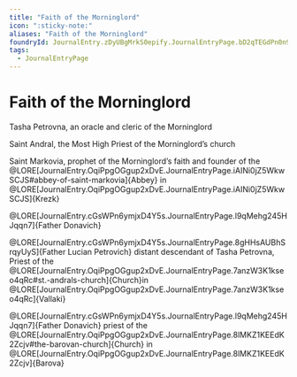 ```yaml
---
title: "Faith of the Morninglord"
icon: ":sticky-note:"
aliases: "Faith of the Morninglord"
foundryId: JournalEntry.zDyUBgMrkS0epify.JournalEntryPage.bD2qTEGdPn0n92tL
tags:
  - JournalEntryPage
---
```


# Faith of the Morninglord
Tasha Petrovna, an oracle and cleric of the Morninglord

Saint Andral, the Most High Priest of the Morninglord’s church

Saint Markovia, prophet of the Morninglord’s faith and founder of the @LORE[JournalEntry.OqiPpgOGgup2xDvE.JournalEntryPage.iAINi0jZ5WkwSCJS#abbey-of-saint-markovia]{Abbey} in @LORE[JournalEntry.OqiPpgOGgup2xDvE.JournalEntryPage.iAINi0jZ5WkwSCJS]{Krezk}

@LORE[JournalEntry.cGsWPn6ymjxD4Y5s.JournalEntryPage.l9qMehg245HJqqn7]{Father Donavich}

@LORE[JournalEntry.cGsWPn6ymjxD4Y5s.JournalEntryPage.8gHHsAUBhSrqyUyS]{Father Lucian Petrovich} distant descendant of Tasha Petrovna, Priest of the @LORE[JournalEntry.OqiPpgOGgup2xDvE.JournalEntryPage.7anzW3K1kseo4qRc#st.-andrals-church]{Church}in @LORE[JournalEntry.OqiPpgOGgup2xDvE.JournalEntryPage.7anzW3K1kseo4qRc]{Vallaki}

@LORE[JournalEntry.cGsWPn6ymjxD4Y5s.JournalEntryPage.l9qMehg245HJqqn7]{Father Donavich} priest of the @LORE[JournalEntry.OqiPpgOGgup2xDvE.JournalEntryPage.8lMKZ1KEEdK2Zcjv#the-barovan-church]{Church} in @LORE[JournalEntry.OqiPpgOGgup2xDvE.JournalEntryPage.8lMKZ1KEEdK2Zcjv]{Barova}